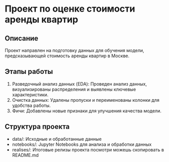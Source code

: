 # Проект по оценке стоимости аренды квартир

## Описание
Проект направлен на подготовку данных для обучения модели, предсказывающей стоимость аренды квартир в Москве.

## Этапы работы
1. Разведочный анализ данных (EDA): Проведен анализ данных, визуализированы распределения и выявлены ключевые характеристики.
2. Очистка данных: Удалены пропуски и переименованы колонки для удобства работы.
3. Фичи: Добавлены новые признаки для улучшения качества модели.

## Структура проекта
- data/: Исходные и обработанные данные
- notebooks/: Jupyter Notebooks для анализа и обработки данных
- realises/: Итоговые релизы проекта посмотри можешь скопировать в README.md